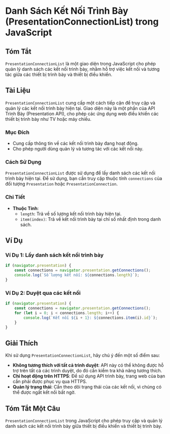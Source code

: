 <!--
Meta Description: # Danh Sách Kết Nối Trình Bày (PresentationConnectionList) trong JavaScript ## Tóm Tắt `PresentationConnectionList` là một giao diện trong JavaScript ...
Meta Keywords: kết, nối, trình, bày, các
-->

# Danh Sách Kết Nối Trình Bày (PresentationConnectionList) trong JavaScript

## Tóm Tắt
`PresentationConnectionList` là một giao diện trong JavaScript cho phép quản lý danh sách các kết nối trình bày, nhằm hỗ trợ việc kết nối và tương tác giữa các thiết bị trình bày và thiết bị điều khiển.

## Tài Liệu
`PresentationConnectionList` cung cấp một cách tiếp cận để truy cập và quản lý các kết nối trình bày hiện tại. Giao diện này là một phần của API Trình Bày (Presentation API), cho phép các ứng dụng web điều khiển các thiết bị trình bày như TV hoặc máy chiếu.

### Mục Đích
- Cung cấp thông tin về các kết nối trình bày đang hoạt động.
- Cho phép người dùng quản lý và tương tác với các kết nối này.

### Cách Sử Dụng
`PresentationConnectionList` được sử dụng để lấy danh sách các kết nối trình bày hiện tại. Để sử dụng, bạn cần truy cập thuộc tính `connections` của đối tượng `Presentation` hoặc `PresentationConnection`.

### Chi Tiết
- **Thuộc Tính**: 
  - `length`: Trả về số lượng kết nối trình bày hiện tại.
  - `item(index)`: Trả về kết nối trình bày tại chỉ số nhất định trong danh sách.

## Ví Dụ
### Ví Dụ 1: Lấy danh sách kết nối trình bày
```javascript
if (navigator.presentation) {
    const connections = navigator.presentation.getConnections();
    console.log(`Số lượng kết nối: ${connections.length}`);
}
```

### Ví Dụ 2: Duyệt qua các kết nối
```javascript
if (navigator.presentation) {
    const connections = navigator.presentation.getConnections();
    for (let i = 0; i < connections.length; i++) {
        console.log(`Kết nối ${i + 1}: ${connections.item(i).id}`);
    }
}
```

## Giải Thích
Khi sử dụng `PresentationConnectionList`, hãy chú ý đến một số điểm sau:
- **Không tương thích với tất cả trình duyệt**: API này có thể không được hỗ trợ trên tất cả các trình duyệt, do đó cần kiểm tra khả năng tương thích.
- **Chỉ hoạt động trên HTTPS**: Để sử dụng API trình bày, trang web của bạn cần phải được phục vụ qua HTTPS.
- **Quản lý trạng thái**: Cần theo dõi trạng thái của các kết nối, vì chúng có thể được ngắt kết nối bất ngờ.

## Tóm Tắt Một Câu
`PresentationConnectionList` trong JavaScript cho phép truy cập và quản lý danh sách các kết nối trình bày giữa thiết bị điều khiển và thiết bị trình bày.